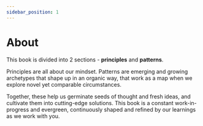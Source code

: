```yaml
---
sidebar_position: 1
---
```


# About

This book is divided into 2 sections - **principles** and **patterns**.

Principles are all about our mindset. Patterns are emerging and growing archetypes that shape up in an organic way, that work as a map when we explore novel yet comparable circumstances.

Together, these help us germinate seeds of thought and fresh ideas, and cultivate them into cutting-edge solutions. This book is a constant work-in-progress and evergreen, continuously shaped and refined by our learnings as we work with you.
